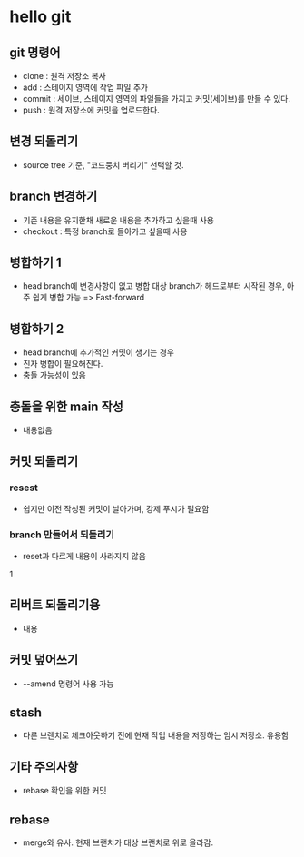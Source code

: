 # hello git

## git 명령어

- clone : 원격 저장소 복사
- add : 스테이지 영역에 작업 파일 추가
- commit : 세이브, 스테이지 영역의 파일들을 가지고 커밋(세이브)를 만들 수 있다.
- push : 원격 저장소에 커밋을 업로드한다.

## 변경 되돌리기
- source tree 기준, "코드뭉치 버리기" 선택할 것.

## branch 변경하기

- 기존 내용을 유지한채 새로운 내용을 추가하고 싶을때 사용
- checkout : 특정 branch로 돌아가고 싶을때 사용

## 병합하기 1

- head branch에 변경사항이 없고 병합 대상 branch가 헤드로부터 시작된 경우, 아주 쉽게 병합 가능 => Fast-forward

## 병합하기 2

- head branch에 추가적인 커밋이 생기는 경우
- 진자 병합이 필요해진다.
- 충돌 가능성이 있음

## 충돌을 위한 main 작성

- 내용없음

## 커밋 되돌리기

### resest

- 쉽지만 이전 작성된 커밋이 날아가며, 강제 푸시가 필요함

### branch 만들어서 되돌리기

- reset과 다르게 내용이 사라지지 않음

1

## 리버트 되돌리기용

- 내용

## 커밋 덮어쓰기

- --amend 명령어 사용 가능

## stash

- 다른 브렌치로 체크아웃하기 전에 현재 작업 내용을 저장하는 임시 저장소. 유용함

## 기타 주의사항

- rebase 확인을 위한 커밋

## rebase

- merge와 유사. 현재 브랜치가 대상 브랜치로 위로 올라감.
